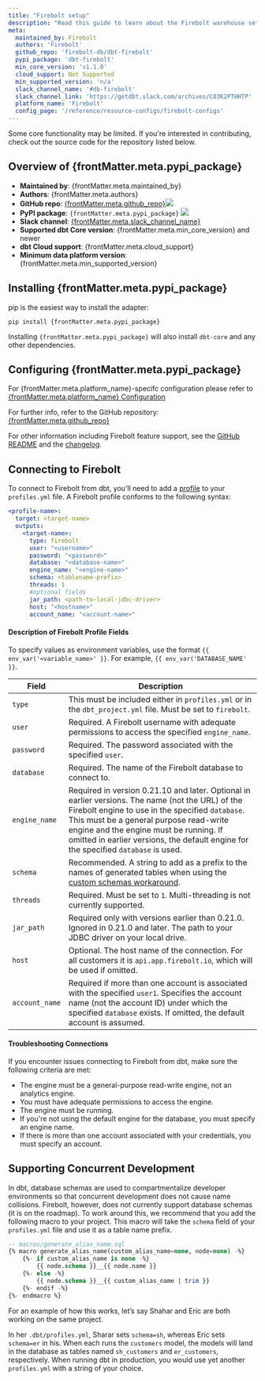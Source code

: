 ```yaml
---
title: "Firebolt setup"
description: "Read this guide to learn about the Firebolt warehouse setup in dbt."
meta:
  maintained_by: Firebolt
  authors: 'Firebolt'
  github_repo: 'firebolt-db/dbt-firebolt'
  pypi_package: 'dbt-firebolt'
  min_core_version: 'v1.1.0'
  cloud_support: Not Supported
  min_supported_version: 'n/a'
  slack_channel_name: '#db-firebolt'
  slack_channel_link: 'https://getdbt.slack.com/archives/C03K2PTHHTP'
  platform_name: 'Firebolt'
  config_page: '/reference/resource-configs/firebolt-configs'
---
```



Some core functionality may be limited. If you're interested in contributing, check out the source code for the repository listed below.


<h2> Overview of {frontMatter.meta.pypi_package} </h2>

<ul>
    <li><strong>Maintained by</strong>: {frontMatter.meta.maintained_by}</li>
    <li><strong>Authors</strong>: {frontMatter.meta.authors}</li>
    <li><strong>GitHub repo</strong>: <a href={`https://github.com/${frontMatter.meta.github_repo}`}>{frontMatter.meta.github_repo}</a><a href={`https://github.com/${frontMatter.meta.github_repo}`}><img src={`https://img.shields.io/github/stars/${frontMatter.meta.github_repo}?style=for-the-badge`}/></a></li>
    <li><strong>PyPI package</strong>: <code>{frontMatter.meta.pypi_package}</code> <a href={`https://badge.fury.io/py/${frontMatter.meta.pypi_package}`}><img src={`https://badge.fury.io/py/${frontMatter.meta.pypi_package}.svg`}/></a></li>
    <li><strong>Slack channel</strong>: <a href={frontMatter.meta.slack_channel_link}>{frontMatter.meta.slack_channel_name}</a></li>
    <li><strong>Supported dbt Core version</strong>: {frontMatter.meta.min_core_version} and newer</li>
    <li><strong>dbt Cloud support</strong>: {frontMatter.meta.cloud_support}</li>
    <li><strong>Minimum data platform version</strong>: {frontMatter.meta.min_supported_version}</li>
    </ul>


<h2> Installing {frontMatter.meta.pypi_package} </h2>

pip is the easiest way to install the adapter:

<code>pip install {frontMatter.meta.pypi_package}</code>

<p>Installing <code>{frontMatter.meta.pypi_package}</code> will also install <code>dbt-core</code> and any other dependencies.</p>

<h2> Configuring {frontMatter.meta.pypi_package} </h2>

<p>For {frontMatter.meta.platform_name}-specifc configuration please refer to <a href={frontMatter.meta.config_page}>{frontMatter.meta.platform_name} Configuration</a> </p>

<p>For further info, refer to the GitHub repository: <a href={`https://github.com/${frontMatter.meta.github_repo}`}>{frontMatter.meta.github_repo}</a></p>


For other information including Firebolt feature support, see the [GitHub README](https://github.com/firebolt-db/dbt-firebolt/blob/main/README.md) and the [changelog](https://github.com/firebolt-db/dbt-firebolt/blob/main/CHANGELOG.md).


## Connecting to Firebolt

To connect to Firebolt from dbt, you'll need to add a [profile](https://docs.getdbt.com/docs/core/connection-profiles) to your `profiles.yml` file. A Firebolt profile conforms to the following syntax:

<File name='profiles.yml'>

```yml
<profile-name>:
  target: <target-name>
  outputs:
    <target-name>:
      type: firebolt
      user: "<username>"
      password: "<password>"
      database: "<database-name>"
      engine_name: "<engine-name>"
      schema: <tablename-prefix>
      threads: 1
      #optional fields
      jar_path: <path-to-local-jdbc-driver>
      host: "<hostname>"
      account_name: "<account-name>"
```

</File>


#### Description of Firebolt Profile Fields

To specify values as environment variables, use the format `{{ env_var('<variable_name>' }}`. For example, `{{ env_var('DATABASE_NAME' }}`. 

| Field                    | Description |
|--------------------------|--------------------------------------------------------------------------------------------------------|
| `type`                   | This must be included either in `profiles.yml` or in the `dbt_project.yml` file. Must be set to `firebolt`. |
| `user`                   | Required. A Firebolt username with adequate permissions to access the specified `engine_name`. |
| `password`               | Required. The password associated with the specified `user`. |
| `database`               | Required. The name of the Firebolt database to connect to. |
| `engine_name`            | Required in version 0.21.10 and later. Optional in earlier versions. The name (not the URL) of the Firebolt engine to use in the specified `database`. This must be a general purpose read-write engine and the engine must be running. If omitted in earlier versions, the default engine for the specified `database` is used. |
| `schema`                 | Recommended. A string to add as a prefix to the names of generated tables when using the [custom schemas workaround](https://docs.getdbt.com/reference/warehouse-profiles/firebolt-profile#supporting-concurrent-development). |
| `threads`                | Required. Must be set to `1`. Multi-threading is not currently supported. |
| `jar_path`               | Required only with versions earlier than 0.21.0. Ignored in 0.21.0 and later. The path to your JDBC driver on your local drive. |
| `host`                   | Optional. The host name of the connection. For all customers it is `api.app.firebolt.io`, which will be used if omitted. |
| `account_name`           | Required if more than one account is associated with the specified `user1`. Specifies the account name (not the account ID) under which the specified `database` exists. If omitted, the default account is assumed. |

      
#### Troubleshooting Connections

If you encounter issues connecting to Firebolt from dbt, make sure the following criteria are met:
- The engine must be a general-purpose read-write engine, not an analytics engine.
- You must have adequate permissions to access the engine.
- The engine must be running.
- If you're not using the default engine for the database, you must specify an engine name.
- If there is more than one account associated with your credentials, you must specify an account.


## Supporting Concurrent Development

In dbt, database schemas are used to compartmentalize developer environments so that concurrent development does not cause <Term id="table" /> name collisions. Firebolt, however, does not currently support database schemas (it is on the roadmap). To work around this, we recommend that you add the following macro to your project. This macro will take the `schema` field of your `profiles.yml` file and use it as a table name prefix.

```sql
-- macros/generate_alias_name.sql
{% macro generate_alias_name(custom_alias_name=none, node=none) -%}
    {%- if custom_alias_name is none -%}
        {{ node.schema }}__{{ node.name }}
    {%- else -%}
        {{ node.schema }}__{{ custom_alias_name | trim }}
    {%- endif -%}
{%- endmacro %}
```

For an example of how this works, let’s say Shahar and Eric are both working on the same project.

In her `.dbt/profiles.yml`, Sharar sets `schema=sh`, whereas Eric sets `schema=er` in his. When each runs the `customers` model, the models will land in the database as tables named `sh_customers` and `er_customers`, respectively. When running dbt in production, you would use yet another `profiles.yml` with a string of your choice.
